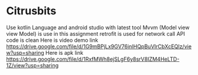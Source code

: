# Citrusbits
Use kotlin Language and android studio with latest tool
Mvvm (Model view view Model) is use in this assignment 
retrofit is used for network call API
code is clean
Here is video demo link
https://drive.google.com/file/d/1G9mBPjLx9GV76inlHQpBuVIrCbXcEQlz/view?usp=sharing
Here is apk link
https://drive.google.com/file/d/1RxfMWh8ejSLgF6y8srV8IZM4HeLTD-1Z/view?usp=sharing
